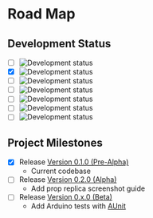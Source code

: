 # Road Map

## Development Status

- [ ] ![Development status](https://img.shields.io/badge/status-planning-lightgrey.svg?longCache=true)
- [x] ![Development status](https://img.shields.io/badge/status-pre--alpha-red.svg?longCache=true)
- [ ] ![Development status](https://img.shields.io/badge/status-alpha-yellow.svg?longCache=true)
- [ ] ![Development status](https://img.shields.io/badge/status-beta-brightgreen.svg?longCache=true)
- [ ] ![Development status](https://img.shields.io/badge/status-stable-blue.svg?longCache=true)
- [ ] ![Development status](https://img.shields.io/badge/status-mature-8A2BE2.svg?longCache=true)
- [ ] ![Development status](https://img.shields.io/badge/status-inactive-lightgrey.svg?longCache=true)

## Project Milestones

- [x] Release [Version 0.1.0 (Pre-Alpha)](https://github.com/NathanUrwin/rc-lock/releases/v0.1.0-prealpha)
  - Current codebase
- [ ] Release [Version 0.2.0 (Alpha)](https://github.com/NathanUrwin/rc-lock/milestones)
  - Add prop replica screenshot guide
- [ ] Release [Version 0.x.0 (Beta)](https://github.com/NathanUrwin/rc-lock/milestones)
  - Add Arduino tests with [AUnit](https://github.com/bxparks/AUnit)
